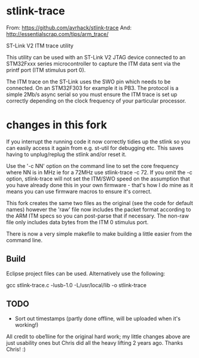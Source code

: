 stlink-trace
============

From: https://github.com/avrhack/stlink-trace
And: http://essentialscrap.com/tips/arm_trace/

ST-Link V2 ITM trace utility

This utility can be used with an ST-Link V2 JTAG device connected to an STM32Fxxx series microcontroller to capture the ITM data sent via the printf port (ITM stimulus port 0).

The ITM trace on the ST-Link uses the SWO pin which needs to be connected. On an STM32F303 for example it is PB3. The protocol is a simple 2Mb/s async serial so you must ensure the ITM trace is set up correctly depending on the clock frequency of your particular processor.

changes in this fork
====================

If you interrupt the running code it now correctly tidies up the stlink so you can easily access it again from e.g. st-util for debugging etc. This saves having to unplug/replug the stlink and/or reset it.

Use the '-c NN' option on the command line to set the core frequency where NN is in MHz ie for a 72MHz use stlink-trace -c 72. If you omit the -c option, stlink-trace will not set the ITM/SWO speed on the assumption that you have already done this in your own firmware - that's how I do mine as it means you can use firmware macros to ensure it's correct.

This fork creates the same two files as the original (see the code for default names) however the 'raw' file now includes the packet format according to the ARM ITM specs so you can post-parse that if necessary. The non-raw file only includes data bytes from the ITM 0 stimulus port.

There is now a very simple makefile to make building a little easier from the command line.

Build
-----
Eclipse project files can be used. Alternatively use the following:

gcc stlink-trace.c -lusb-1.0 -L/usr/local/lib -o stlink-trace

TODO
----
- Sort out timestamps (partly done offline, will be uploaded when it's working!)



All credit to obe1line for the original hard work; my little changes above are just usability ones but Chris did all the heavy lifting 2 years ago. Thanks Chris! :)

